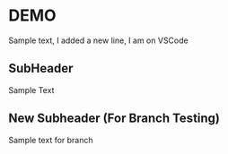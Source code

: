 # DEMO

Sample text, I added a new line, I am on VSCode

## SubHeader

Sample Text

## New Subheader (For Branch Testing)

Sample text for branch
